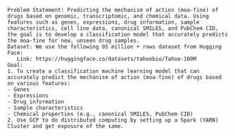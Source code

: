    Problem Statement: Predicting the mechanism of action (moa-fine) of drugs based on genomic, transcriptomic, and chemical data. Using features such as genes, expressions, drug information, sample characteristics, cell line data, canonical SMILES, and PubChem CID, the goal is to develop a classification model that accurately predicts the moa-fine for new, unseen drug samples.​
    Dataset: We use the following 95 million + rows dataset from Hugging Face:
       Link: https://huggingface.co/datasets/tahoebio/Tahoe-100M ​
    Goal: 
    1. To create a classification machine learning model that can accurately predict the mechanism of action (moa-fine) of drugs based on various features:​
    - Genes ​
    - Expressions​
    - Drug information​
    - Sample characteristics​
    - Chemical properties (e.g., canonical SMILES, PubChem CID)​
    2. Use GCP to do distributed computing by setting up a Spark (YARN) Cluster and get exposure of the same.
